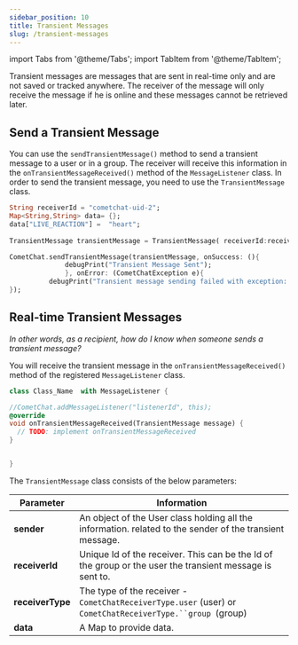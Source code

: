 ```yaml
---
sidebar_position: 10
title: Transient Messages
slug: /transient-messages
---
```


import Tabs from '@theme/Tabs';
import TabItem from '@theme/TabItem';

Transient messages are messages that are sent in real-time only and are not saved or tracked anywhere. The receiver of the message will only receive the message if he is online and these messages cannot be retrieved later.

## Send a Transient Message

You can use the `sendTransientMessage()` method to send a transient message to a user or in a group. The receiver will receive this information in the `onTransientMessageReceived()` method of the `MessageListener` class. In order to send the transient message, you need to use the `TransientMessage` class.

<Tabs>
<TabItem value="Dart" label="Dart">

  ```dart
String receiverId = "cometchat-uid-2";
Map<String,String> data= {};
data["LIVE_REACTION"] =  "heart";
                      
TransientMessage transientMessage = TransientMessage( receiverId:receiverId , receiverType:  CometChatReceiverType.user , data: data, );

CometChat.sendTransientMessage(transientMessage, onSuccess: (){
   				debugPrint("Transient Message Sent");
    			}, onError: (CometChatException e){
  			debugPrint("Transient message sending failed with exception: ${e.message}");
});
  ```
</TabItem>
</Tabs>


## Real-time Transient Messages

_In other words, as a recipient, how do I know when someone sends a transient message?_

You will receive the transient message in the `onTransientMessageReceived()` method of the registered `MessageListener` class.

<Tabs>
<TabItem value="Dart" label="Dart">

  ```dart
class Class_Name  with MessageListener {

  //CometChat.addMessageListener("listenerId", this);
  @override
  void onTransientMessageReceived(TransientMessage message) {
    // TODO: implement onTransientMessageReceived
  }
  

}
  ```
</TabItem>
</Tabs>





The `TransientMessage` class consists of the below parameters:

| Parameter | Information | 
| ---- | ---- | 
| **sender** | An object of the User class holding all the information. related to the sender of the transient message. | 
| **receiverId** | Unique Id of the receiver. This can be the Id of the group or the user the transient message is sent to. | 
| **receiverType** | The type of the receiver - `CometChatReceiverType.user` (user) or `CometChatReceiverType.``group `(group) | 
| **data** | A Map  to provide data. | 
